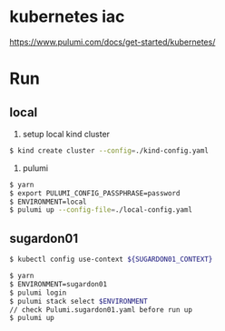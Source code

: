 # kubernetes iac

https://www.pulumi.com/docs/get-started/kubernetes/

# Run

## local

1. setup local kind cluster

```bash
$ kind create cluster --config=./kind-config.yaml
```

1. pulumi

```bash
$ yarn
$ export PULUMI_CONFIG_PASSPHRASE=password
$ ENVIRONMENT=local
$ pulumi up --config-file=./local-config.yaml
```

## sugardon01

```bash
$ kubectl config use-context ${SUGARDON01_CONTEXT}

$ yarn
$ ENVIRONMENT=sugardon01
$ pulumi login
$ pulumi stack select $ENVIRONMENT
// check Pulumi.sugardon01.yaml before run up
$ pulumi up
```
